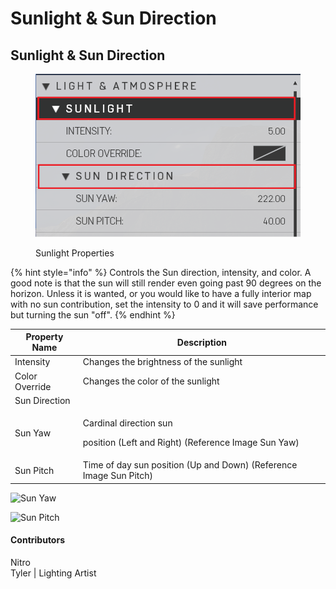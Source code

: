 # Sunlight & Sun Direction

## Sunlight & Sun Direction

<figure><img src="../../../.gitbook/assets/sunlight-settings.png" alt=""><figcaption><p>Sunlight Properties</p></figcaption></figure>

{% hint style="info" %}
Controls the Sun direction, intensity, and color. A good note is that the sun will still render even going past 90 degrees on the horizon. Unless it is wanted, or you would like to have a fully interior map with no sun contribution, set the intensity to 0 and it will save performance but turning the sun "off".
{% endhint %}

| Property Name  | Description                                                                             |
| -------------- | --------------------------------------------------------------------------------------- |
| Intensity      | Changes the brightness of the sunlight                                                  |
| Color Override | Changes the color of the sunlight                                                       |
| Sun Direction  |                                                                                         |
| Sun Yaw        | <p>Cardinal direction sun</p><p>position (Left and Right) (Reference Image Sun Yaw)</p> |
| Sun Pitch      | Time of day sun position (Up and Down) (Reference Image Sun Pitch)                      |

![Sun Yaw](../../../.gitbook/assets/sun-yaw.gif)

![Sun Pitch](../../../.gitbook/assets/sun-pitch.gif)

#### Contributors

Nitro\
Tyler | Lighting Artist
